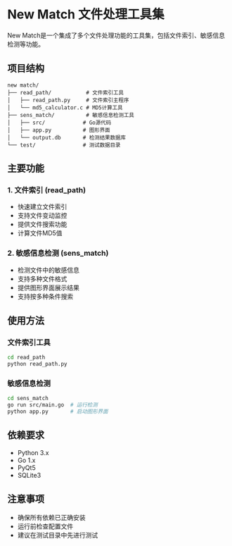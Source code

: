 # New Match 文件处理工具集

New Match是一个集成了多个文件处理功能的工具集，包括文件索引、敏感信息检测等功能。

## 项目结构

```
new match/
├── read_path/           # 文件索引工具
│   ├── read_path.py     # 文件索引主程序
│   └── md5_calculator.c # MD5计算工具
├── sens_match/          # 敏感信息检测工具
│   ├── src/            # Go源代码
│   ├── app.py          # 图形界面
│   └── output.db       # 检测结果数据库
└── test/               # 测试数据目录
```

## 主要功能

### 1. 文件索引 (read_path)
- 快速建立文件索引
- 支持文件变动监控
- 提供文件搜索功能
- 计算文件MD5值

### 2. 敏感信息检测 (sens_match)
- 检测文件中的敏感信息
- 支持多种文件格式
- 提供图形界面展示结果
- 支持按多种条件搜索

## 使用方法

### 文件索引工具
```bash
cd read_path
python read_path.py
```

### 敏感信息检测
```bash
cd sens_match
go run src/main.go  # 运行检测
python app.py       # 启动图形界面
```

## 依赖要求

- Python 3.x
- Go 1.x
- PyQt5
- SQLite3

## 注意事项

- 确保所有依赖已正确安装
- 运行前检查配置文件
- 建议在测试目录中先进行测试 